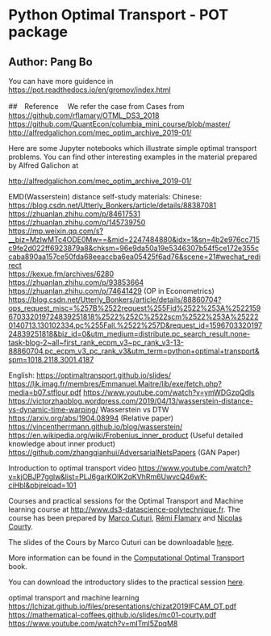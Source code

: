 # Python Optimal Transport - POT package
## Author: Pang Bo

You can have more guidence in 
https://pot.readthedocs.io/en/gromov/index.html


##　Reference　
We refer the case from Cases from
https://github.com/rflamary/OTML_DS3_2018
https://github.com/QuantEcon/columbia_mini_course/blob/master/
http://alfredgalichon.com/mec_optim_archive_2019-01/

Here are some Jupyter notebooks which illustrate simple optimal transport problems. You can find other interesting examples in the material prepared by Alfred Galichon at

http://alfredgalichon.com/mec_optim_archive_2019-01/


EMD(Wasserstein) distance self-study materials:
Chinese:
https://blog.csdn.net/Utterly_Bonkers/article/details/88387081 
https://zhuanlan.zhihu.com/p/84617531   
https://zhuanlan.zhihu.com/p/145739750    
https://mp.weixin.qq.com/s?__biz=MzIwMTc4ODE0Mw==&mid=2247484880&idx=1&sn=4b2e976cc715c9fe2d022ff6923879a8&chksm=96e9da50a19e5346307b54f5ce172e355ccaba890aa157ce50fda68eeaccba6ea05425f6ad76&scene=21#wechat_redirect  
https://kexue.fm/archives/6280  
https://zhuanlan.zhihu.com/p/93853664 
https://zhuanlan.zhihu.com/p/74641429   (OP in Econometrics) 
https://blog.csdn.net/Utterly_Bonkers/article/details/88860704?ops_request_misc=%257B%2522request%255Fid%2522%253A%2522159670332019724839251818%2522%252C%2522scm%2522%253A%252220140713.130102334.pc%255Fall.%2522%257D&request_id=159670332019724839251818&biz_id=0&utm_medium=distribute.pc_search_result.none-task-blog-2~all~first_rank_ecpm_v3~pc_rank_v3-13-88860704.pc_ecpm_v3_pc_rank_v3&utm_term=python+optimal+transport&spm=1018.2118.3001.4187


English:
https://optimaltransport.github.io/slides/
https://ljk.imag.fr/membres/Emmanuel.Maitre/lib/exe/fetch.php?media=b07.stflour.pdf
https://www.youtube.com/watch?v=ymWDGzpQdls
https://victorzhaoblog.wordpress.com/2019/04/13/wasserstein-distance-vs-dynamic-time-warping/   Wasserstein vs DTW
https://arxiv.org/abs/1904.08994    (Relative paper)
https://vincentherrmann.github.io/blog/wasserstein/
https://en.wikipedia.org/wiki/Frobenius_inner_product  (Useful detailed knowledge about inner product)
https://github.com/zhangqianhui/AdversarialNetsPapers  (GAN Paper)


Introduction to optimal transport video
https://www.youtube.com/watch?v=kjOBJP7gglw&list=PLJ6garKOlK2qKVhRm6UwvcQ46wK-ciHbl&pbjreload=101

Courses and practical sessions for the Optimal Transport and Machine learning course at http://www.ds3-datascience-polytechnique.fr.
The course has been prepared by [Marco Cuturi](http://marcocuturi.net/),
 [Rémi Flamary](http://remi.flamary.com/) and [Nicolas Courty](http://people.irisa.fr/Nicolas.Courty/).

The slides of the Cours by Marco Cuturi can be downloadable [here](https://www.dropbox.com/s/3kuqnhmf2q0dzjq/mlss18_argentina.pdf?dl=0).


More information can be found in the [Computational Optimal Transport](https://arxiv.org/pdf/1803.00567.pdf) book.


You can download the introductory slides to the practical session [here](https://remi.flamary.com/cours/otml/OTML_TPDS3_2018.pdf).

optimal transport and machine learning
https://lchizat.github.io/files/presentations/chizat2019IFCAM_OT.pdf
https://mathematical-coffees.github.io/slides/mc01-courty.pdf
https://www.youtube.com/watch?v=mITml5ZpqM8



